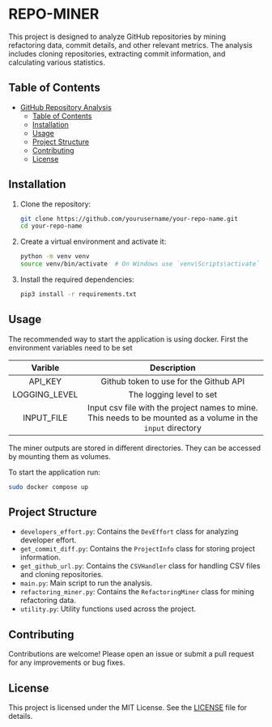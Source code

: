 # REPO-MINER

This project is designed to analyze GitHub repositories by mining refactoring data, commit details, and other relevant metrics. The analysis includes cloning repositories, extracting commit information, and calculating various statistics.

## Table of Contents

- [GitHub Repository Analysis](#github-repository-analysis)
  - [Table of Contents](#table-of-contents)
  - [Installation](#installation)
  - [Usage](#usage)
  - [Project Structure](#project-structure)
  - [Contributing](#contributing)
  - [License](#license)

## Installation

1. Clone the repository:

    ```sh
    git clone https://github.com/yourusername/your-repo-name.git
    cd your-repo-name
    ```

2. Create a virtual environment and activate it:

    ```sh
    python -m venv venv
    source venv/bin/activate  # On Windows use `venv\Scripts\activate`
    ```

3. Install the required dependencies:

    ```sh
    pip3 install -r requirements.txt
    ```

## Usage

The recommended way to start the application is using docker. First the environment variables need to be set

|  Varible   | Description    |
| :---: | :---: |
| API_KEY  | Github token to use for the Github API     |
|LOGGING_LEVEL| The logging level to set|
|INPUT_FILE|Input csv file with the project names to mine. This needs to be mounted as a volume in the `input` directory|

The miner outputs are stored in different directories. They can be accessed by mounting them as volumes. 

To start the application run:
    
```bash
sudo docker compose up
```

## Project Structure

- `developers_effort.py`: Contains the `DevEffort` class for analyzing developer effort.
- `get_commit_diff.py`: Contains the `ProjectInfo` class for storing project information.
- `get_github_url.py`: Contains the `CSVHandler` class for handling CSV files and cloning repositories.
- `main.py`: Main script to run the analysis.
- `refactoring_miner.py`: Contains the `RefactoringMiner` class for mining refactoring data.
- `utility.py`: Utility functions used across the project.

## Contributing

Contributions are welcome! Please open an issue or submit a pull request for any improvements or bug fixes.

## License

This project is licensed under the MIT License. See the [LICENSE](LICENSE) file for details.
